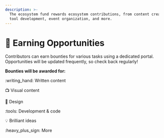 ```yaml
---
description: >-
  The ecosystem fund rewards ecosystem contributions, from content creation to
  tool development, event organization, and more.
---
```


# 🤩 Earning Opportunities

Contributors can earn bounties for various tasks using a dedicated portal. Opportunities will be updated frequently, so check back regularly!

**Bounties will be awarded for:**

:writing\_hand: Written content

:tv: Visual content

:art: Design

:tools: Development & code

:bulb: Brilliant ideas

:heavy\_plus\_sign: More
